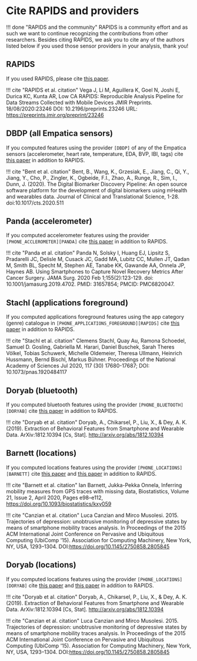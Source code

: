 # Cite RAPIDS and providers

!!! done "RAPIDS and the community"
    RAPIDS is a community effort and as such we want to continue recognizing the contributions from other researchers. Besides citing RAPIDS, we ask you to cite any of the authors listed below if you used those sensor providers in your analysis, thank you!

## RAPIDS

If you used RAPIDS, please cite [this paper](https://preprints.jmir.org/preprint/23246).

!!! cite "RAPIDS et al. citation"
    Vega J, Li M, Aguillera K, Goel N, Joshi E, Durica KC, Kunta AR, Low CA
    RAPIDS: Reproducible Analysis Pipeline for Data Streams Collected with Mobile Devices
    JMIR Preprints. 18/08/2020:23246
    DOI: 10.2196/preprints.23246
    URL: https://preprints.jmir.org/preprint/23246

## DBDP (all Empatica sensors)

If you computed features using the provider  `[DBDP]` of any of the Empatica sensors (accelerometer, heart rate, temperature, EDA, BVP, IBI, tags) cite [this paper](https://www.cambridge.org/core/journals/journal-of-clinical-and-translational-science/article/digital-biomarker-discovery-pipeline-an-open-source-software-platform-for-the-development-of-digital-biomarkers-using-mhealth-and-wearables-data/A6696CEF138247077B470F4800090E63) in addition to RAPIDS.

!!! cite "Bent et al. citation"
    Bent, B., Wang, K., Grzesiak, E., Jiang, C., Qi, Y., Jiang, Y., Cho, P., Zingler, K., Ogbeide, F.I., Zhao, A., Runge, R., Sim, I., Dunn, J. (2020). The Digital Biomarker Discovery Pipeline: An open source software platform for the development of digital biomarkers using mHealth and wearables data. Journal of Clinical and Translational Science, 1-28. doi:10.1017/cts.2020.511


## Panda (accelerometer)

If you computed accelerometer features using the provider  `[PHONE_ACCLEROMETER][PANDA]` cite [this paper](https://pubmed.ncbi.nlm.nih.gov/31657854/) in addition to RAPIDS.

!!! cite "Panda et al. citation"
    Panda N, Solsky I, Huang EJ, Lipsitz S, Pradarelli JC, Delisle M, Cusack JC, Gadd MA, Lubitz CC, Mullen JT, Qadan M, Smith BL, Specht M, Stephen AE, Tanabe KK, Gawande AA, Onnela JP, Haynes AB. Using Smartphones to Capture Novel Recovery Metrics After Cancer Surgery. JAMA Surg. 2020 Feb 1;155(2):123-129. doi: 10.1001/jamasurg.2019.4702. PMID: 31657854; PMCID: PMC6820047.

## Stachl (applications foreground)

If you computed applications foreground features using the app category (genre) catalogue in  `[PHONE_APPLICATIONS_FOREGROUND][RAPIDS]` cite [this paper](https://www.pnas.org/content/117/30/17680) in addition to RAPIDS.

!!! cite "Stachl et al. citation"
    Clemens Stachl, Quay Au, Ramona Schoedel, Samuel D. Gosling, Gabriella M. Harari, Daniel Buschek, Sarah Theres Völkel, Tobias Schuwerk, Michelle Oldemeier, Theresa Ullmann, Heinrich Hussmann, Bernd Bischl, Markus Bühner. Proceedings of the National Academy of Sciences Jul 2020, 117 (30) 17680-17687; DOI: 10.1073/pnas.1920484117 

## Doryab (bluetooth)

If you computed bluetooth features using the provider `[PHONE_BLUETOOTH][DORYAB]` cite [this paper](https://arxiv.org/abs/1812.10394) in addition to RAPIDS.

!!! cite "Doryab et al. citation"
    Doryab, A., Chikarsel, P., Liu, X., & Dey, A. K. (2019). Extraction of Behavioral Features from Smartphone and Wearable Data. ArXiv:1812.10394 [Cs, Stat]. http://arxiv.org/abs/1812.10394

## Barnett (locations)

If you computed locations features using the provider `[PHONE_LOCATIONS][BARNETT]` cite [this paper](https://doi.org/10.1093/biostatistics/kxy059) and [this paper](https://doi.org/10.1145/2750858.2805845) in addition to RAPIDS.

!!! cite "Barnett et al. citation"
    Ian Barnett, Jukka-Pekka Onnela, Inferring mobility measures from GPS traces with missing data, Biostatistics, Volume 21, Issue 2, April 2020, Pages e98–e112, https://doi.org/10.1093/biostatistics/kxy059

!!! cite "Canzian et al. citation"
    Luca Canzian and Mirco Musolesi. 2015. Trajectories of depression: unobtrusive monitoring of depressive states by means of smartphone mobility traces analysis. In Proceedings of the 2015 ACM International Joint Conference on Pervasive and Ubiquitous Computing (UbiComp '15). Association for Computing Machinery, New York, NY, USA, 1293–1304. DOI:https://doi.org/10.1145/2750858.2805845

## Doryab (locations)

If you computed locations features using the provider `[PHONE_LOCATIONS][DORYAB]` cite [this paper](https://arxiv.org/abs/1812.10394) and [this paper](https://doi.org/10.1145/2750858.2805845) in addition to RAPIDS.

!!! cite "Doryab et al. citation"
    Doryab, A., Chikarsel, P., Liu, X., & Dey, A. K. (2019). Extraction of Behavioral Features from Smartphone and Wearable Data. ArXiv:1812.10394 [Cs, Stat]. http://arxiv.org/abs/1812.10394

!!! cite "Canzian et al. citation"
    Luca Canzian and Mirco Musolesi. 2015. Trajectories of depression: unobtrusive monitoring of depressive states by means of smartphone mobility traces analysis. In Proceedings of the 2015 ACM International Joint Conference on Pervasive and Ubiquitous Computing (UbiComp '15). Association for Computing Machinery, New York, NY, USA, 1293–1304. DOI:https://doi.org/10.1145/2750858.2805845
